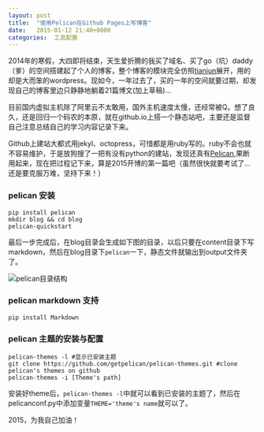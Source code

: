 ```yaml
---
layout: post
title:  "使用Pelican在Github Pages上写博客"
date:   2015-01-12 21:40+0800
categories:  工具配置
---
```



2014年的寒假，大四即将结束，天生爱折腾的我买了域名、买了go（坑）daddy（爹）的空间搭建起了个人的博客，整个博客的模块完全仿照[tianjun](tianjun.ml)展开，用的却是大而笨的wordpress。现如今，一年过去了，买的一年的空间就要过期，却发现自己的博客里边只静静地躺着21篇博文(加上草稿)...


目前国内虚拟主机除了阿里云不太敢用，国外主机速度太慢，还经常被Q。想了良久，还是回归一个码农的本原，就在github.io上搭一个静态站吧，主要还是监督自己注意总结自己的学习内容记录下来。


Github上建站大都式用jekyl、octopress，可惜都是用ruby写的。ruby不会也就不容易维护，于是放狗搜了一把有没有python的建站，发现还真有[Pelican](http://docs.getpelican.com/en/3.5.0/index.html),果断用起来，现在把过程记下来，算是2015开博的第一篇吧（虽然很快就要考试了...还是要克服万难，坚持下来！）


### pelican 安装

```
pip install pelican 
mkdir blog && cd blog
pelican-quickstart
```
最后一步完成后，在blog目录会生成如下图的目录，以后只要在content目录下写markdown，然后在blog目录下`pelican`一下，静态文件就输出到output文件夹了。

![pelican目录结构](http://7xnluw.com1.z0.glb.clouddn.com/tools_configuration/150112_pelican_direction_struct.png)

### pelican markdown 支持

```
pip install Markdown
```

### pelican 主题的安装与配置

```
pelican-themes -l #显示已安装主题
git clone https://github.com/getpelican/pelican-themes.git #clone pelican's themes on github
pelican-themes -i [Theme's path]
```
安装好theme后，`pelican-themes -l`中就可以看到已安装的主题了，然后在pelicanconf.py中添加变量`THEME='theme's name`就可以了。

2015，为我自己加油！


